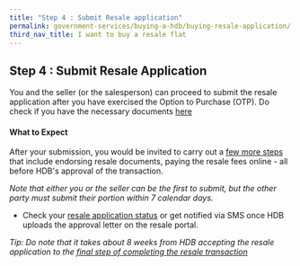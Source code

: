 ```yaml
---
title: "Step 4 : Submit Resale application"
permalink: government-services/buying-a-hdb/buying-resale-application/
third_nav_title: I want to buy a resale flat
---
```


## Step 4 : Submit Resale Application

You and the seller (or the salesperson) can proceed to submit the resale application after you have exercised the Option to Purchase (OTP).
Do check if you have the necessary documents [here](https://www.hdb.gov.sg/cs/infoweb/residential/buying-a-flat/resale/procedures/resale-application/additional-information-)

#### What to Expect
After your submission, you would be invited to carry out a [few more steps](https://www.hdb.gov.sg/cs/infoweb/residential/buying-a-flat/resale/buying-process/application-procedure/resale-application) that include endorsing resale documents, paying the resale fees online - all before HDB's approval of the transaction.


<em>Note that either you or the seller can be the first to submit, but the other party must submit their portion within 7 calendar days.</em>

- Check your [resale application status](https://services2.hdb.gov.sg/webapp/BB31AWDashboardWeb/BB31PLogin.jsp) or get notified via SMS once HDB uploads the approval letter on the resale portal.


<em>Tip: Do note that it takes about 8 weeks from HDB accepting the resale application to the [final step of completing the resale transaction](/resale/complete/) </em>
